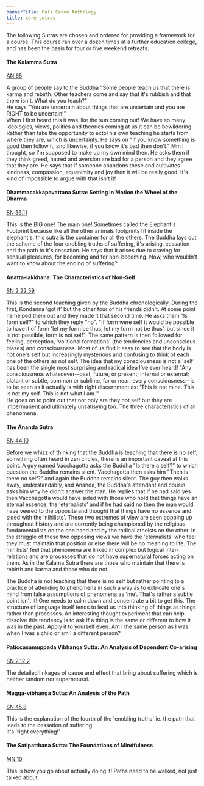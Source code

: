 ```yaml
---
bannerTitle: Pali Canon Anthology
title: core sutras 
---
```


The following Sutras are chosen and ordered for providing a framework for a course. This course ran over a dozen times at a further education college, and has been the basis for four or five weekend retreats.


#### The Kalamma Sutra
[AN 65](https://accesstoinsight.org/lib/authors/soma/wheel008.html)    

A group of people say to the Buddha "Some people teach us that there is karma and rebirth. Other teachers come and say that it's rubbish and that there isn't. What do you teach?"  
He says "You are uncertain about things that are uncertain and you are RIGHT to be uncertain!"  
When I first heard this it was like the sun coming out! We have so many ideologies, views, politics and theories coming at us it can be bewildering. Rather than take the opportunity to extol his own teaching he starts from where they are, which is uncertainty. He says on "If you know something is good then follow it, and likewise, if you know it's bad then don't." Mm I thought, so I'm supposed to make up my own mind then. He asks them if they think greed, hatred and aversion are bad for a person and they agree that they are. He says that if someone abandons these and cultivates kindness, compassion, equanimity and joy then it will be really good. It's kind of impossible to argue with that isn't it!


#### Dhammacakkapavattana Sutra: Setting in Motion the Wheel of the Dharma
[SN 56.11](https://www.dhammatalks.org/suttas/SN/SN56_11.html)  

This is the BIG one! The main one! Sometimes called the Elephant's Footprint because like all the other animals footprints fit inside the elephant's, this sutra is the container for all the others. The Buddha lays out the scheme of the four enobling truths of suffering, it's arising, cessation and the path to it's cessation. He says that it arises due to craving for sensual pleasures, for becoming and for non-becoming. Now, who wouldn't want to know about the ending of suffering?


#### Anatta-lakkhana: The Characteristics of Non-Self
[SN 2.22.59](/pages/suttas/sn/290-anatta-lakkhana.html)  

This is the second teaching given by the Buddha chronologically. During the first, Kondanna 'got it' but the other four of his friends didn't. At some point he helped them out and they made it that second time. He asks them "Is form self?" to which they reply "no". "If form were self it would be possible to have it of form 'let my form be thus, let my form not be thus', but since it is not possible, form is not self". The same pattern is then followed for feeling, perception, 'volitional formations' (the tendencies and unconscious biases) and consciousness. Most of us find it easy to see that the body is not one's self but increasingly mysterious and confusing to think of each one of the others as not self. The idea that my consciousness is not a 'self' has been the single most surprising and radical idea I've ever heard! "Any consciousness whatsoever--past, future, or present; internal or external; blatant or subtle, common or sublime, far or near: every consciousness--is to be seen as it actually is with right discernment as: 'This is not mine. This is not my self. This is not what I am.'"  
He goes on to point out that not only are they not self but they are impermanent and ultimately unsatisying too. The three characteristics of all phenomena.


<a name="ananda"></a>
#### The Ānanda Sutra
[SN 44.10](/pages/suttas/sn2/130-ananda.html)  

Before we whizz of thinking that the Buddha is teaching that there is no self, something often heard in zen circles, there is an important caveat at this point. A guy named Vacchagotta asks the Buddha "Is there a self?" to which question the Buddha remains silent. Vacchagotta then asks him "Then is there no self?" and again the Buddha remains silent. The guy then walks away, understandably, and Ānanda, the Buddha's attendant and cousin asks him why he didn't answer the man. He replies that if he had said yes then Vacchagotta would have sided with those who hold that things have an eternal essence, the 'eternalists' and if he had said no then the man would have veered to the opposite and thought that things have no essence and sided with the 'nihilists'. These two extremes of view are seen popping up throughout history and are currently being championed by the religious fundamentalists on the one hand and by the radical atheists on the other. In the struggle of these two opposing views we have the 'eternalists' who feel they must maintain that position or else there will be no meaning to life. The 'nihilists' feel that phenomena are linked in complex but logical inter-relations and are processes that do not have supernatural forces acting on them. As in the Kalama Sutra there are those who maintain that there is rebirth and karma and those who do not.  

The Buddha is not teaching that there is no self but rather pointing to a practice of attending to phenomena in such a way as to extricate one's mind from false assumptions of phenomena as 'me'. That's rather a subtle point isn't it! One needs to calm down and concentrate a bit to get this. The structure of language itself tends to lead us into thinking of things as things rather than processes. An interesting thought experiment that can help dissolve this tendency is to ask if a thing is the same or different to how it was in the past.  Apply it to yourself even. Am I the same person as I was when I was a child or am I a different person?


#### Paticcasamuppada Vibhanga Sutta: An Analysis of Dependent Co-arising
[SN 2.12.2](http://localhost:4000/pages/suttas/sn/165-ps.html)

The detailed linkages of cause and effect that bring about suffering which is neither random nor supernatural.


<a name="magga"></a>
#### Magga-vibhanga Sutta: An Analysis of the Path
[SN 45.8](/pages/suttas/sn2/140-magga.html)

This is the explanation of the fourth of the 'enobling truths' ie. the path that leads to the cessation of suffering.  
It's 'right everything!'

#### The Satipatthana Sutta: The Foundations of Mindfulness
[MN 10](/pages/suttas/mn/10-sati.html)

This is how you go about actually doing it! Paths need to be walked, not just talked about.
